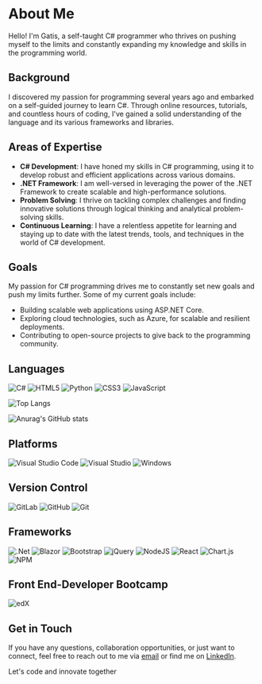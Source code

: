 # About Me 

Hello! I'm Gatis, a self-taught C# programmer who thrives on pushing myself to the limits and constantly expanding my knowledge and skills in the programming world.

## Background 

I discovered my passion for programming several years ago and embarked on a self-guided journey to learn C#. Through online resources, tutorials, and countless hours of coding, I've gained a solid understanding of the language and its various frameworks and libraries.

## Areas of Expertise

- **C# Development**: I have honed my skills in C# programming, using it to develop robust and efficient applications across various domains.
- **.NET Framework**: I am well-versed in leveraging the power of the .NET Framework to create scalable and high-performance solutions.
- **Problem Solving**: I thrive on tackling complex challenges and finding innovative solutions through logical thinking and analytical problem-solving skills.
- **Continuous Learning**: I have a relentless appetite for learning and staying up to date with the latest trends, tools, and techniques in the world of C# development.



## Goals

My passion for C# programming drives me to constantly set new goals and push my limits further. Some of my current goals include:

- Building scalable web applications using ASP.NET Core.
- Exploring cloud technologies, such as Azure, for scalable and resilient deployments.
- Contributing to open-source projects to give back to the programming community.


## Languages
![C#](https://img.shields.io/badge/c%23-%23239120.svg?style=for-the-badge&logo=c-sharp&logoColor=white) ![HTML5](https://img.shields.io/badge/html5-%23E34F26.svg?style=for-the-badge&logo=html5&logoColor=white) ![Python](https://img.shields.io/badge/python-3670A0?style=for-the-badge&logo=python&logoColor=ffdd54) ![CSS3](https://img.shields.io/badge/css3-%231572B6.svg?style=for-the-badge&logo=css3&logoColor=white) ![JavaScript](https://img.shields.io/badge/javascript-%23323330.svg?style=for-the-badge&logo=javascript&logoColor=%23F7DF1E)

![Top Langs](https://github-readme-stats.vercel.app/api/top-langs/?username=rexactor&layout=compact)

![Anurag's GitHub stats](https://github-readme-stats.vercel.app/api?username=rexactor&show_icons=true)

## Platforms
![Visual Studio Code](https://img.shields.io/badge/Visual%20Studio%20Code-0078d7.svg?style=for-the-badge&logo=visual-studio-code&logoColor=white)  	![Visual Studio](https://img.shields.io/badge/Visual%20Studio-5C2D91.svg?style=for-the-badge&logo=visual-studio&logoColor=white) ![Windows](https://img.shields.io/badge/Windows-0078D6?style=for-the-badge&logo=windows&logoColor=white) 

## Version Control
![GitLab](https://img.shields.io/badge/gitlab-%23181717.svg?style=for-the-badge&logo=gitlab&logoColor=white) ![GitHub](https://img.shields.io/badge/github-%23121011.svg?style=for-the-badge&logo=github&logoColor=white) ![Git](https://img.shields.io/badge/git-%23F05033.svg?style=for-the-badge&logo=git&logoColor=white)

## Frameworks
![.Net](https://img.shields.io/badge/.NET-5C2D91?style=for-the-badge&logo=.net&logoColor=white) ![Blazor](https://img.shields.io/badge/blazor-%235C2D91.svg?style=for-the-badge&logo=blazor&logoColor=white) ![Bootstrap](https://img.shields.io/badge/bootstrap-%238511FA.svg?style=for-the-badge&logo=bootstrap&logoColor=white) ![jQuery](https://img.shields.io/badge/jquery-%230769AD.svg?style=for-the-badge&logo=jquery&logoColor=white) ![NodeJS](https://img.shields.io/badge/node.js-6DA55F?style=for-the-badge&logo=node.js&logoColor=white) ![React](https://img.shields.io/badge/react-%2320232a.svg?style=for-the-badge&logo=react&logoColor=%2361DAFB) ![Chart.js](https://img.shields.io/badge/chart.js-F5788D.svg?style=for-the-badge&logo=chart.js&logoColor=white) ![NPM](https://img.shields.io/badge/NPM-%23CB3837.svg?style=for-the-badge&logo=npm&logoColor=white)

## Front End-Developer Bootcamp
![edX](https://img.shields.io/badge/edX-%2302262B.svg?style=for-the-badge&logo=edX&logoColor=white)


## Get in Touch

If you have any questions, collaboration opportunities, or just want to connect, feel free to reach out to me via [email](mailto:bobsters.lol@gmail.com) or find me on [LinkedIn](https://www.linkedin.com/in/rexactor).

Let's code and innovate together

